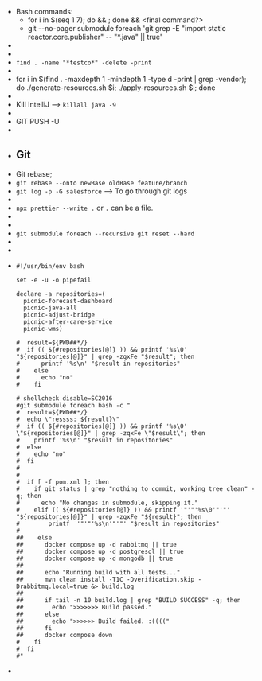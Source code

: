 - Bash commands:
	- for i in $(seq 1 7); do <command1> && <command2>; done && <final command?>
	- git --no-pager submodule foreach 'git grep -E "import static reactor.core.publisher" -- "*.java" || true'
-
-
- `find . -name "*testco*" -delete -print`
-
- for i in $(find  . -maxdepth 1 -mindepth 1 -type d -print | grep -vendor); do ./generate-resources.sh $i;  ./apply-resources.sh $i;  done
-
- Kill IntelliJ --> `killall java -9`
-
- GIT PUSH -U
-
- ## Git
- Git rebase;
- `git rebase --onto newBase oldBase feature/branch`
- `git log -p -G salesforce` --> To go through git logs
-
- `npx prettier --write .` or `.` can be a file.
-
-
- `git submodule foreach --recursive git reset --hard`
-
-
- ```
  #!/usr/bin/env bash
  
  set -e -u -o pipefail
  
  declare -a repositories=(
    picnic-forecast-dashboard
    picnic-java-all
    picnic-adjust-bridge
    picnic-after-care-service
    picnic-wms)
  
  #  result=${PWD##*/}
  #  if (( ${#repositories[@]} )) && printf '%s\0' "${repositories[@]}" | grep -zqxFe "$result"; then
  #      printf '%s\n' "$result in repositories"
  #    else
  #      echo "no"
  #    fi
  
  # shellcheck disable=SC2016
  #git submodule foreach bash -c "
  #  result=${PWD##*/}
  #  echo \"ressss: ${result}\"
  #  if (( ${#repositories[@]} )) && printf '%s\0' \"${repositories[@]}" | grep -zqxFe \"$result\"; then
  #    printf '%s\n' "$result in repositories"
  #  else
  #    echo "no"
  #  fi
  #
  #
  #  if [ -f pom.xml ]; then
  #    if git status | grep "nothing to commit, working tree clean" -q; then
  #      echo "No changes in submodule, skipping it."
  #    elif (( ${#repositories[@]} )) && printf '"'"'%s\0'"'"' "${repositories[@]}" | grep -zqxFe "${result}"; then
  #        printf  '"'"'%s\n'"'"' "$result in repositories"
  #
  ##    else
  ##      docker compose up -d rabbitmq || true
  ##      docker compose up -d postgresql || true
  ##      docker compose up -d mongodb || true
  ##
  ##      echo "Running build with all tests..."
  ##      mvn clean install -T1C -Dverification.skip -Drabbitmq.local=true &> build.log
  ##
  ##      if tail -n 10 build.log | grep "BUILD SUCCESS" -q; then
  ##        echo ">>>>>>> Build passed."
  ##      else
  ##        echo ">>>>>> Build failed. :(((("
  ##      fi
  ##      docker compose down
  #    fi
  #  fi
  #"
  
  ```
-